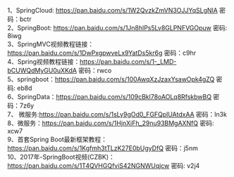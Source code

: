 1、SpringCloud: https://pan.baidu.com/s/1W2QvzkZmVN3OJJYqSLgNlA 密码：bctr  
2、SpringBoot: https://pan.baidu.com/s/1Jn8hlPs5Lv8GLPNFVGOpuw 密码: 8iwg  
3、SpringMVC视频教程链接：https://pan.baidu.com/s/1DwPxgpwveLx9YatDs5kr6g 密码：c9hr  
4、Spring视频教程链接：https://pan.baidu.com/s/1-_LMD-bCUWQdMyGU0uXKdA 密码：rwco  
5、springboot：https://pan.baidu.com/s/100AwqXzJzaxYsawOpk4gZQ 密码: eb8d  
6、SpringData：https://pan.baidu.com/s/109cBkl78oAOLq8RfskbwBQ 密码：7z6y  
7、 微服务:https://pan.baidu.com/s/1sLy9gOd0_FGFQplUAtdxAA 密码：ln3k  
8、微服务：https://pan.baidu.com/s/1HjnXiFh_29nu93BMgAXNfQ 密码: xcw7  
9、首套Spring Boot最新框架教程：https://pan.baidu.com/s/1Kgfmh3tTLzK27E0bUgyDfQ 密码：j5nm  
10、2017年-SpringBoot视频(CZBK)：https://pan.baidu.com/s/1T4QVHGQfviS42NGNWUqjcw 密码: v2j4  
